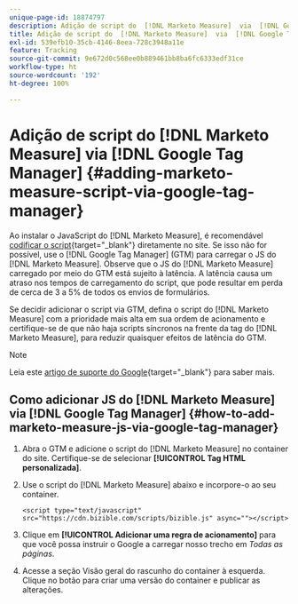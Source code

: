 ```yaml
---
unique-page-id: 18874797
description: Adição de script do  [!DNL Marketo Measure]  via  [!DNL Google Tag Manager]  -  [!DNL Marketo Measure]
title: Adição de script do  [!DNL Marketo Measure]  via  [!DNL Google Tag Manager]
exl-id: 539efb10-35cb-4146-8eea-728c3948a11e
feature: Tracking
source-git-commit: 9e672d0c568ee0b889461bb8ba6fc6333edf31ce
workflow-type: ht
source-wordcount: '192'
ht-degree: 100%

---
```


# Adição de script do [!DNL Marketo Measure] via [!DNL Google Tag Manager] {#adding-marketo-measure-script-via-google-tag-manager}

Ao instalar o JavaScript do [!DNL Marketo Measure], é recomendável [codificar o script](/help/marketo-measure-tracking/setting-up-tracking/adding-marketo-measure-script.md){target="_blank"} diretamente no site. Se isso não for possível, use o [!DNL Google Tag Manager] (GTM) para carregar o JS do [!DNL Marketo Measure].  Observe que o JS do [!DNL Marketo Measure] carregado por meio do GTM está sujeito à latência. A latência causa um atraso nos tempos de carregamento do script, que pode resultar em perda de cerca de 3 a 5% de todos os envios de formulários.

Se decidir adicionar o script via GTM, defina o script do [!DNL Marketo Measure] com a prioridade mais alta em sua ordem de acionamento e certifique-se de que não haja scripts síncronos na frente da tag do [!DNL Marketo Measure], para reduzir quaisquer efeitos de latência do GTM.

>[!NOTE]
>
>Leia este [artigo de suporte do Google](https://support.google.com/tagmanager/answer/2772421?hl=pt-BR){target="_blank"} para saber mais.

## Como adicionar JS do [!DNL Marketo Measure] via [!DNL Google Tag Manager] {#how-to-add-marketo-measure-js-via-google-tag-manager}

1. Abra o GTM e adicione o script do [!DNL Marketo Measure] no container do site. Certifique-se de selecionar **[!UICONTROL Tag HTML personalizada]**.

1. Use o script do [!DNL Marketo Measure] abaixo e incorpore-o ao seu container.

   `<script type="text/javascript" src="https://cdn.bizible.com/scripts/bizible.js" async=""></script>`

1. Clique em **[!UICONTROL Adicionar uma regra de acionamento]** para que você possa instruir o Google a carregar nosso trecho em *Todas as páginas*.

1. Acesse a seção Visão geral do rascunho do container à esquerda. Clique no botão para criar uma versão do container e publicar as alterações.
